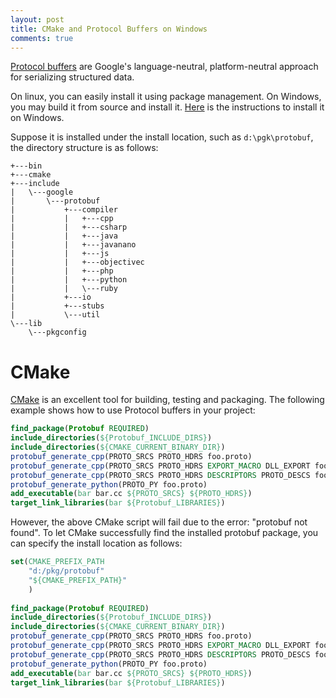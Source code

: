 ```yaml
---
layout: post
title: CMake and Protocol Buffers on Windows 
comments: true
---
```


[Protocol buffers](https://developers.google.com/protocol-buffers/) are Google's language-neutral, platform-neutral approach for serializing structured data. 

On linux, you can easily install it using package management. On Windows, you may build it from source and install it. [Here](
https://github.com/google/protobuf/blob/master/cmake/README.md) is the instructions to install it on Windows.

Suppose it is installed under the install location, such as `d:\pgk\protobuf`, the directory structure is as follows:

```dos
+---bin
+---cmake
+---include
|   \---google
|       \---protobuf
|           +---compiler
|           |   +---cpp
|           |   +---csharp
|           |   +---java
|           |   +---javanano
|           |   +---js
|           |   +---objectivec
|           |   +---php
|           |   +---python
|           |   \---ruby
|           +---io
|           +---stubs
|           \---util
\---lib
    \---pkgconfig 
```

# CMake

[CMake](https://cmake.org) is an excellent tool for building, testing and packaging. The following example shows how to use Protocol buffers in your project:

```cmake
find_package(Protobuf REQUIRED)
include_directories(${Protobuf_INCLUDE_DIRS})
include_directories(${CMAKE_CURRENT_BINARY_DIR})
protobuf_generate_cpp(PROTO_SRCS PROTO_HDRS foo.proto)
protobuf_generate_cpp(PROTO_SRCS PROTO_HDRS EXPORT_MACRO DLL_EXPORT foo.proto)
protobuf_generate_cpp(PROTO_SRCS PROTO_HDRS DESCRIPTORS PROTO_DESCS foo.proto)
protobuf_generate_python(PROTO_PY foo.proto)
add_executable(bar bar.cc ${PROTO_SRCS} ${PROTO_HDRS})
target_link_libraries(bar ${Protobuf_LIBRARIES})
```
However, the above CMake script will fail due to the error: "protobuf not found". To let CMake successfully find the installed protobuf package, you can specify the install location as follows:

```cmake
set(CMAKE_PREFIX_PATH
	"d:/pkg/protobuf"
	"${CMAKE_PREFIX_PATH}"
	)
 
find_package(Protobuf REQUIRED)
include_directories(${Protobuf_INCLUDE_DIRS})
include_directories(${CMAKE_CURRENT_BINARY_DIR})
protobuf_generate_cpp(PROTO_SRCS PROTO_HDRS foo.proto)
protobuf_generate_cpp(PROTO_SRCS PROTO_HDRS EXPORT_MACRO DLL_EXPORT foo.proto)
protobuf_generate_cpp(PROTO_SRCS PROTO_HDRS DESCRIPTORS PROTO_DESCS foo.proto)
protobuf_generate_python(PROTO_PY foo.proto)
add_executable(bar bar.cc ${PROTO_SRCS} ${PROTO_HDRS})
target_link_libraries(bar ${Protobuf_LIBRARIES})
```
